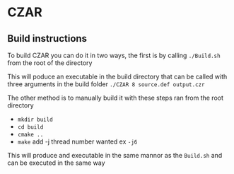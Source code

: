 # CZAR

## Build instructions
To build CZAR you can do it in two ways, the first is by calling `./Build.sh` from the root of the directory 

This will poduce an executable in the build directory that can be called with three arguments in the build folder `./CZAR 8 source.def output.czr`

The other method is to manually build it with these steps ran from the root directory
* `mkdir build`
* `cd build`
* `cmake ..`
* `make` add -j thread number wanted ex `-j6`

This will produce and executable in the same mannor as the `Build.sh` and can be executed in the same way